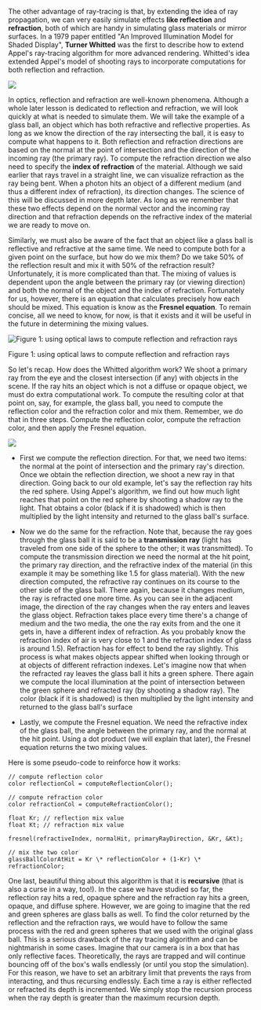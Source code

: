 The other advantage of ray-tracing is that, by extending the idea of ray propagation, we can very easily simulate effects **like reflection** and **refraction**, both of which are handy in simulating glass materials or mirror surfaces. In a 1979 paper entitled "An Improved Illumination Model for Shaded Display", **Turner Whitted** was the first to describe how to extend Appel's ray-tracing algorithm for more advanced rendering. Whitted's idea extended Appel's model of shooting rays to incorporate computations for both reflection and refraction.

![](/images/upload/introduction-to-ray-tracing/boule-neige.png)

In optics, reflection and refraction are well-known phenomena. Although a whole later lesson is dedicated to reflection and refraction, we will look quickly at what is needed to simulate them. We will take the example of a glass ball, an object which has both refractive and reflective properties. As long as we know the direction of the ray intersecting the ball, it is easy to compute what happens to it. Both reflection and refraction directions are based on the normal at the point of intersection and the direction of the incoming ray (the primary ray). To compute the refraction direction we also need to specify the **index of refraction** of the material. Although we said earlier that rays travel in a straight line, we can visualize refraction as the ray being bent. When a photon hits an object of a different medium (and thus a different index of refraction), its direction changes. The science of this will be discussed in more depth later. As long as we remember that these two effects depend on the normal vector and the incoming ray direction and that refraction depends on the refractive index of the material we are ready to move on.

Similarly, we must also be aware of the fact that an object like a glass ball is reflective and refractive at the same time. We need to compute both for a given point on the surface, but how do we mix them? Do we take 50% of the reflection result and mix it with 50% of the refraction result? Unfortunately, it is more complicated than that. The mixing of values is dependent upon the angle between the primary ray (or viewing direction) and both the normal of the object and the index of refraction. Fortunately for us, however, there is an equation that calculates precisely how each should be mixed. This equation is know as the **Fresnel equation**. To remain concise, all we need to know, for now, is that it exists and it will be useful in the future in determining the mixing values.

![Figure 1: using optical laws to compute reflection and refraction rays](/images/upload/introduction-to-ray-tracing/reflectionrefraction.gif)

Figure 1: using optical laws to compute reflection and refraction rays

So let's recap. How does the Whitted algorithm work? We shoot a primary ray from the eye and the closest intersection (if any) with objects in the scene. If the ray hits an object which is not a diffuse or opaque object, we must do extra computational work. To compute the resulting color at that point on, say, for example, the glass ball, you need to compute the reflection color and the refraction color and mix them. Remember, we do that in three steps. Compute the reflection color, compute the refraction color, and then apply the Fresnel equation.

![](/images/upload/introduction-to-ray-tracing/glassball.png)

- First we compute the reflection direction. For that, we need two items: the normal at the point of intersection and the primary ray's direction. Once we obtain the reflection direction, we shoot a new ray in that direction. Going back to our old example, let's say the reflection ray hits the red sphere. Using Appel's algorithm, we find out how much light reaches that point on the red sphere by shooting a shadow ray to the light. That obtains a color (black if it is shadowed) which is then multiplied by the light intensity and returned to the glass ball's surface.

- Now we do the same for the refraction. Note that, because the ray goes through the glass ball it is said to be a **transmission ray** (light has traveled from one side of the sphere to the other; it was transmitted). To compute the transmission direction we need the normal at the hit point, the primary ray direction, and the refractive index of the material (in this example it may be something like 1.5 for glass material). With the new direction computed, the refractive ray continues on its course to the other side of the glass ball. There again, because it changes medium, the ray is refracted one more time. As you can see in the adjacent image, the direction of the ray changes when the ray enters and leaves the glass object. Refraction takes place every time there's a change of medium and the two media, the one the ray exits from and the one it gets in, have a different index of refraction. As you probably know the refraction index of air is very close to 1 and the refraction index of glass is around 1.5). Refraction has for effect to bend the ray slightly. This process is what makes objects appear shifted when looking through or at objects of different refraction indexes. Let's imagine now that when the refracted ray leaves the glass ball it hits a green sphere. There again we compute the local illumination at the point of intersection between the green sphere and refracted ray (by shooting a shadow ray). The color (black if it is shadowed) is then multiplied by the light intensity and returned to the glass ball's surface

- Lastly, we compute the Fresnel equation. We need the refractive index of the glass ball, the angle between the primary ray, and the normal at the hit point. Using a dot product (we will explain that later), the Fresnel equation returns the two mixing values.

Here is some pseudo-code to reinforce how it works:

```
// compute reflection color
color reflectionCol = computeReflectionColor(); 

// compute refraction color
color refractionCol = computeRefractionColor(); 

float Kr; // reflection mix value
float Kt; // refraction mix value

fresnel(refractiveIndex, normalHit, primaryRayDirection, &Kr, &Kt);

// mix the two color
glassBallColorAtHit = Kr \* reflectionColor + (1-Kr) \* refractionColor;
```

One last, beautiful thing about this algorithm is that it is **recursive** (that is also a curse in a way, too!). In the case we have studied so far, the reflection ray hits a red, opaque sphere and the refraction ray hits a green, opaque, and diffuse sphere. However, we are going to imagine that the red and green spheres are glass balls as well. To find the color returned by the reflection and the refraction rays, we would have to follow the same process with the red and green spheres that we used with the original glass ball. This is a serious drawback of the ray tracing algorithm and can be nightmarish in some cases. Imagine that our camera is in a box that has only reflective faces. Theoretically, the rays are trapped and will continue bouncing off of the box's walls endlessly (or until you stop the simulation). For this reason, we have to set an arbitrary limit that prevents the rays from interacting, and thus recursing endlessly. Each time a ray is either reflected or refracted its depth is incremented. We simply stop the recursion process when the ray depth is greater than the maximum recursion depth.